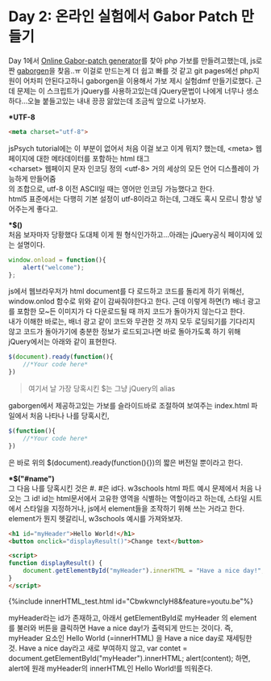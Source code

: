 Day 2: 온라인 실험에서 Gabor Patch 만들기 
===========================================


Day 1에서 [Online Gabor-patch generator](https://www.cogsci.nl/gabor-generator)를 찾아 php 가보를 만들려고했는데, js로 짠 [gaborgen](https://github.com/jtth/gaborgen-js)을 찾음..ㅠ 이걸로 만드는게 더 쉽고 빠를 것 같고 git pages에선 php지원이 어차피 안된다고하니 gaborgen을 이용해서 가보 제시 실험dmf 만들기로했다. 근데 문제는 이 스크립트가 jQuery를 사용하고있는데 jQuery문법이 나에게 너무나 생소하다...오늘 붙들고있는 내내 끙끙 앓았는데 조금씩 앞으로 나가보자. 
   
__*UTF-8__   
```html
<meta charset="utf-8">
```
jsPsych tutorial에는 이 부분이 없어서 처음 이걸 보고 이게 뭐지? 했는데, 
\<meta> 웹페이지에 대한 메타데이터를 포함하는 html 태그   
\<charset> 웹페이지 문자 인코딩 정의 
\<utf-8> 거의 세상의 모든 언어 디스플레이 가능하게 만들어줌   
의 조합으로, utf-8 이전 ASCII일 때는 영어만 인코딩 가능했다고 한다.       
html5 표준에서는 다행히 기본 설정이 utf-8이라고 하는데, 그래도 혹시 모르니 항상 넣어주는게 좋다고.  

__*$()__   
처음 보자마자 당황했다 도대체 이게 뭔 형식인가하고...아래는 jQuery공식 페이지에 있는 설명이다.
```JavaScript
window.onload = function(){
    alert("welcome");
};
```   
js에서 웹브라우저가 html document를 다 로드하고 코드를 돌리게 하기 위해선, window.onlod 함수로 위와 같이 감싸줘야한다고 한다. 근데 이렇게 하면(?) 배너 광고를 포함한 모~든 이미지가 다 다운로드될 때 까지 코드가 돌아가지 않는다고 한다.   
내가 이해한 바로는, 배너 광고 같이 코드와 무관한 것 까지 모두 로딩되기를 기다리지 않고 코드가 돌아가기에 충분한 정보가 로드되고나면 바로 돌아가도록 하기 위해 jQuery에서는 아래와 같이 표현한다.   
```JavaScript
$(document).ready(function(){
    //*Your code here*
})
```   
> 여기서 날 가장 당혹시킨 $는 그냥 jQuery의 alias  

gaborgen에서 제공하고있는 가보를 슬라이드바로 조절하여 보여주는 index.html 파일에서 처음 나타나 나를 당혹시킨,   
```JavaScript
$(function(){
    //*Your code here*
})
```   
은 바로 위의 $(document).ready(function(){})의 짧은 버전일 뿐이라고 한다.  

__*$("#name")__   
그 다음 나를 당혹시킨 것은 #. #은 id다. w3schools html 파트 예시 문제에서 처음 나오는 그 id! id는 html문서에서 고유한 영역을 식별하는 역할이라고 하는데, 스타일 시트에서 스타일을 지정하거나, js에서 element들을 조작하기 위해 쓰는 거라고 한다. element가 뭔지 헷갈리니, w3schools 예시를 가져와보자.   
```html
<h1 id="myHeader">Hello World!</h1>
<button onclick="displayResult()">Change text</button>

<script>
function displayResult() {
    document.getElementById("myHeader").innerHTML = "Have a nice day!";
}
</script>
```   
{%include innerHTML_test.html id="CbwkwncIyH8&feature=youtu.be"%}
 
myHeader라는 id가 존재하고, 아래서 getElementById로 myHeader 의 element를 불러와 버튼을 클릭하면 Have a nice day!가 출력되게 만드는 것이다. 즉, myHeader 요소인 Hello World (=innerHTML) 을 Have a nice day로 재세팅한 것. Have a nice day라고 새로 부여하지 않고, 
var contet = document.getElementById("myHeader").innerHTML; alert(content); 하면, alert에 원래 myHeader의 innerHTML인 Hello World!를 띄워준다.  




